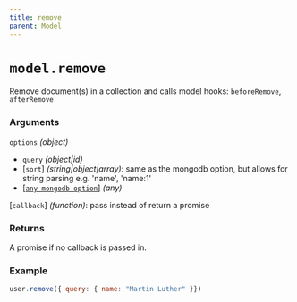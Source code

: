 ```yaml
---
title: remove
parent: Model
---
```


# `model.remove`

Remove document(s) in a collection and calls model hooks: `beforeRemove`,  `afterRemove`

### Arguments

`options` *(object)*

- `query` *(object\|id)*
- [`sort`] *(string\|object\|array)*: same as the mongodb option, but  allows for string parsing e.g. 'name', 'name:1'
- [[`any mongodb option`](http://mongodb.github.io/node-mongodb-native/3.2/api/Collection.html#remove)] *(any)*

[`callback`] *(function)*: pass instead of return a promise

### Returns

A promise if no callback is passed in.

### Example

```js
user.remove({ query: { name: "Martin Luther" }})
```

